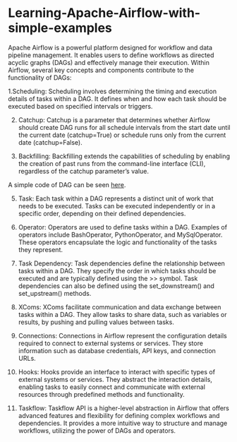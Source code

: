 # Learning-Apache-Airflow-with-simple-examples
Apache Airflow is a powerful platform designed for workflow and data pipeline management. It enables users to define workflows as directed acyclic graphs (DAGs) and effectively manage their execution. Within Airflow, several key concepts and components contribute to the functionality of DAGs:

1.Scheduling: Scheduling involves determining the timing and execution details of tasks within a DAG. It defines when and how each task should be executed based on specified intervals or triggers.

2. Catchup: Catchup is a parameter that determines whether Airflow should create DAG runs for all schedule intervals from the start date until the current date (catchup=True) or schedule runs only from the current date (catchup=False).

3. Backfilling: Backfilling extends the capabilities of scheduling by enabling the creation of past runs from the command-line interface (CLI), regardless of the catchup parameter’s value.

A simple code of DAG can be seen [here]([https://unsplash.com/fr/photos/5Fxuo7x-eyg](https://github.com/Sarvandani/Learning-Apache-Airflow-with-simple-examples/blob/main/dag.py)). 

5. Task: Each task within a DAG represents a distinct unit of work that needs to be executed. Tasks can be executed independently or in a specific order, depending on their defined dependencies.

6. Operator: Operators are used to define tasks within a DAG. Examples of operators include BashOperator, PythonOperator, and MySqlOperator. These operators encapsulate the logic and functionality of the tasks they represent.

7. Task Dependency: Task dependencies define the relationship between tasks within a DAG. They specify the order in which tasks should be executed and are typically defined using the >> symbol. Task dependencies can also be defined using the set_downstream() and set_upstream() methods.

8. XComs: XComs facilitate communication and data exchange between tasks within a DAG. They allow tasks to share data, such as variables or results, by pushing and pulling values between tasks.

9. Connections: Connections in Airflow represent the configuration details required to connect to external systems or services. They store information such as database credentials, API keys, and connection URLs.

10. Hooks: Hooks provide an interface to interact with specific types of external systems or services. They abstract the interaction details, enabling tasks to easily connect and communicate with external resources through predefined methods and functionality.

11. Taskflow: Taskflow API is a higher-level abstraction in Airflow that offers advanced features and flexibility for defining complex workflows and dependencies. It provides a more intuitive way to structure and manage workflows, utilizing the power of DAGs and operators.

